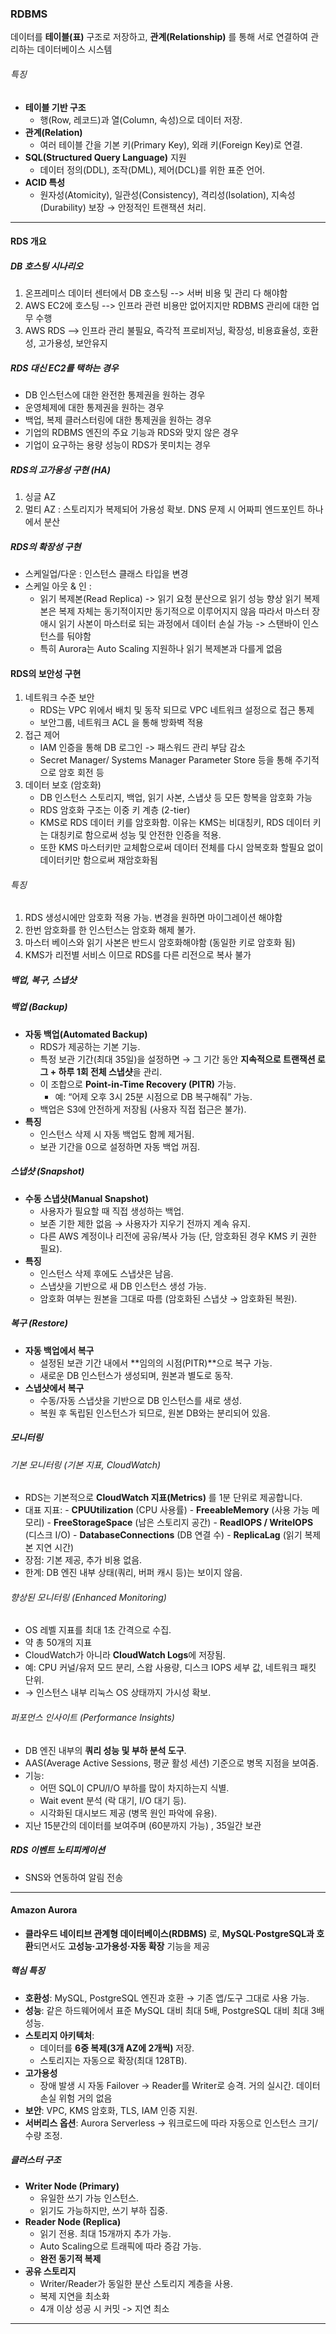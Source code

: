 ### RDBMS
데이터를 **테이블(표)** 구조로 저장하고, **관계(Relationship)** 를 통해 서로 연결하여 관리하는 데이터베이스 시스템

###### 특징
- **테이블 기반 구조**
    - 행(Row, 레코드)과 열(Column, 속성)으로 데이터 저장.
- **관계(Relation)**
    - 여러 테이블 간을 기본 키(Primary Key), 외래 키(Foreign Key)로 연결.
- **SQL(Structured Query Language)** 지원
    - 데이터 정의(DDL), 조작(DML), 제어(DCL)를 위한 표준 언어.
- **ACID 특성**
    - 원자성(Atomicity), 일관성(Consistency), 격리성(Isolation), 지속성(Durability) 보장 → 안정적인 트랜잭션 처리.

---
#### RDS 개요
##### DB 호스팅 시나리오
1. 온프레미스 데이터 센터에서 DB 호스팅 --> 서버 비용 및 관리 다 해야함
2. AWS EC2에 호스팅 --> 인프라 관련 비용만 없어지지만 RDBMS 관리에 대한 업무 수행
3. AWS RDS --> 인프라 관리 불필요, 즉각적 프로비저닝, 확장성, 비용효율성, 호환성, 고가용성, 보안유지

##### RDS 대신 EC2를 택하는 경우
-  DB 인스턴스에 대한 완전한 통제권을 원하는 경우
-  운영체제에 대한 통제권을 원하는 경우
-  백업, 복제 클러스터링에 대한 통제권을 원하는 경우
-  기업의 RDBMS 엔진의 주요 기능과 RDS와 맞지 않은 경우
- 기업이 요구하는 용량 성능이 RDS가 못미치는 경우

##### RDS의 고가용성 구현 (HA)
1. 싱글 AZ
2. 멀티 AZ : 스토리지가 복제되어 가용성 확보. DNS 문제 시 어짜피 엔드포인트 하나에서 분산

##### RDS의 확장성 구현
-  스케일업/다운 : 인스턴스 클래스 타입을 변경
-  스케일 아웃 & 인 : 
	- 읽기 복제본(Read Replica) -> 읽기 요청 분산으로 읽기 성능 향상
	  읽기 복제본은 복제 자체는 동기적이지만 동기적으로 이루어지지 않음
	  따라서 마스터 장애시 읽기 사본이 마스터로 되는 과정에서 데이터 손실 가능 -> 스탠바이 인스턴스를 둬야함
	- 특히 Aurora는 Auto Scaling 지원하나 읽기 복제본과 다를게 없음

#### RDS의 보안성 구현
1. 네트워크 수준 보안
	-  RDS는 VPC 위에서 배치 및 동작 되므로  VPC 네트워크 설정으로 접근 통제
	- 보안그룹, 네트워크 ACL 을 통해 방화벽 적용
2. 접근 제어
	- IAM 인증을  통해 DB 로그인 -> 패스워드 관리 부담 감소
	- Secret Manager/ Systems Manager Parameter Store 등을 통해 주기적으로 암호 회전 등
3. 데이터 보호 (암호화)
	- DB 인스턴스 스토리지, 백업, 읽기 사본, 스냅샷 등 모든 항복을 암호화 가능
	- RDS 암호화 구조는 이중 키 계층 (2-tier)
	- KMS로 RDS 데이터 키를 암호화함. 이유는 KMS는 비대칭키, RDS 데이터 키는 대칭키로 함으로써 성능 및 안전한 인증을 적용.
	- 또한 KMS 마스터키만 교체함으로써 데이터 전체를 다시 암복호화 할필요 없이 데이터키만 함으로써 재암호화됨
###### 특징
1. RDS 생성시에만 암호화 적용 가능. 변경을 원하면 마이그레이션 해야함
2. 한번 암호화를 한 인스턴스는 암호화 해제 불가.
3. 마스터 베이스와 읽기 사본은 반드시 암호화해야함 (동일한 키로 암호화 됨)
4. KMS가 리전별 서비스 이므로 RDS를 다른 리전으로 복사 불가


##### 백업, 복구, 스냅샷
#####  백업 (Backup)
- **자동 백업(Automated Backup)**
    - RDS가 제공하는 기본 기능.
    - 특정 보관 기간(최대 35일)을 설정하면 → 그 기간 동안 **지속적으로 트랜잭션 로그 + 하루 1회 전체 스냅샷**을 관리.
    - 이 조합으로 **Point-in-Time Recovery (PITR)** 가능.
        - 예: “어제 오후 3시 25분 시점으로 DB 복구해줘” 가능.
    - 백업은 S3에 안전하게 저장됨 (사용자 직접 접근은 불가).
- **특징**
    - 인스턴스 삭제 시 자동 백업도 함께 제거됨.
    - 보관 기간을 0으로 설정하면 자동 백업 꺼짐.
##### 스냅샷 (Snapshot)
- **수동 스냅샷(Manual Snapshot)**
    - 사용자가 필요할 때 직접 생성하는 백업.
    - 보존 기한 제한 없음 → 사용자가 지우기 전까지 계속 유지.
    - 다른 AWS 계정이나 리전에 공유/복사 가능 (단, 암호화된 경우 KMS 키 권한 필요).
- **특징**
    - 인스턴스 삭제 후에도 스냅샷은 남음.
    - 스냅샷을 기반으로 새 DB 인스턴스 생성 가능.
    - 암호화 여부는 원본을 그대로 따름 (암호화된 스냅샷 → 암호화된 복원).
##### 복구 (Restore)
- **자동 백업에서 복구**
    - 설정된 보관 기간 내에서 **임의의 시점(PITR)**으로 복구 가능.
    - 새로운 DB 인스턴스가 생성되며, 원본과 별도로 동작.
- **스냅샷에서 복구**
    - 수동/자동 스냅샷을 기반으로 DB 인스턴스를 새로 생성.
    - 복원 후 독립된 인스턴스가 되므로, 원본 DB와는 분리되어 있음.

##### 모니터링
###### 기본 모니터링 (기본 지표, CloudWatch)
- RDS는 기본적으로 **CloudWatch 지표(Metrics)** 를 1분 단위로 제공합니다.
- 대표 지표:
		- **CPUUtilization** (CPU 사용률)
		- **FreeableMemory** (사용 가능 메모리)
		- **FreeStorageSpace** (남은 스토리지 공간)
		- **ReadIOPS / WriteIOPS** (디스크 I/O)
		- **DatabaseConnections** (DB 연결 수)
		- **ReplicaLag** (읽기 복제본 지연 시간)
- 장점: 기본 제공, 추가 비용 없음.
- 한계: DB 엔진 내부 상태(쿼리, 버퍼 캐시 등)는 보이지 않음.
###### 향상된 모니터링 (Enhanced Monitoring)
- OS 레벨 지표를 최대 1초 간격으로 수집.
- 약 총 50개의 지표
- CloudWatch가 아니라 **CloudWatch Logs**에 저장됨.
- 예: CPU 커널/유저 모드 분리, 스왑 사용량, 디스크 IOPS 세부 값, 네트워크 패킷 단위.
- → 인스턴스 내부 리눅스 OS 상태까지 가시성 확보.
###### 퍼포먼스 인사이트 (Performance Insights)
- DB 엔진 내부의 **쿼리 성능 및 부하 분석 도구**.
- AAS(Average Active Sessions, 평균 활성 세션) 기준으로 병목 지점을 보여줌.
- 기능:
    - 어떤 SQL이 CPU/I/O 부하를 많이 차지하는지 식별.
    - Wait event 분석 (락 대기, I/O 대기 등).
    - 시각화된 대시보드 제공 (병목 원인 파악에 유용).
- 지난 15분간의 데이터를 보여주며 (60분까지 가능) , 35일간 보관
##### RDS 이벤트 노티피케이션
- SNS와 연동하여 알림 전송

----
#### Amazon Aurora
- **클라우드 네이티브 관계형 데이터베이스(RDBMS)** 로, **MySQL·PostgreSQL과 호환**되면서도 **고성능·고가용성·자동 확장** 기능을 제공
##### 핵심 특징
- **호환성**: MySQL, PostgreSQL 엔진과 호환 → 기존 앱/도구 그대로 사용 가능.
- **성능**: 같은 하드웨어에서 표준 MySQL 대비 최대 5배, PostgreSQL 대비 최대 3배 성능.
- **스토리지 아키텍처**:
    - 데이터를 **6중 복제(3개 AZ에 2개씩)** 저장.
    - 스토리지는 자동으로 확장(최대 128TB).
- **고가용성**
	- 장애 발생 시 자동 Failover → Reader를 Writer로 승격. 거의 실시간. 데이터 손실 위험 거의 없음
- **보안**: VPC, KMS 암호화, TLS, IAM 인증 지원.
- **서버리스 옵션**: Aurora Serverless → 워크로드에 따라 자동으로 인스턴스 크기/수량 조정.
##### 클러스터 구조
- **Writer Node (Primary)**
    - 유일한 쓰기 가능 인스턴스.
    - 읽기도 가능하지만, 쓰기 부하 집중.
- **Reader Node (Replica)**
    - 읽기 전용. 최대 15개까지 추가 가능.
    - Auto Scaling으로 트래픽에 따라 증감 가능.
    - **완전 동기적 복제**
- **공유 스토리지**
    - Writer/Reader가 동일한 분산 스토리지 계층을 사용.
    - 복제 지연을 최소화
    - 4개 이상 성공 시 커밋 -> 지연 최소

---
